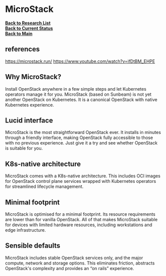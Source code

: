 # MicroStack

**[Back to Research List](../../research_list.md)**\
**[Back to Current Status](../../../development/status/weekly/current_status.md)**\
**[Back to Main](../../../README.md)**

## references

<https://microstack.run/>
<https://www.youtube.com/watch?v=ifDtBM_EHPE>

## Why MicroStack?

Install OpenStack anywhere in a few simple steps and let Kubernetes operators manage it for you. MicroStack (based on Sunbeam) is not yet another OpenStack on Kubernetes. It is a canonical OpenStack with native Kubernetes experience.

## Lucid interface

MicroStack is the most straightforward OpenStack ever. It installs in minutes through a friendly interface, making OpenStack fully accessible to those with no previous experience. Just give it a try and see whether OpenStack is suitable for you.

## K8s-native architecture

MicroStack comes with a K8s-native architecture. This includes OCI images for OpenStack control plane services wrapped with Kubernetes operators for streamlined lifecycle management.

## Minimal footprint

MicroStack is optimised for a minimal footprint. Its resource requirements are lower than for vanilla OpenStack. All of that makes MicroStack suitable for devices with limited hardware resources, including workstations and edge infrastructure.

## Sensible defaults

MicroStack includes stable OpenStack services only, and the major compute, network and storage options. This eliminates friction, abstracts OpenStack's complexity and provides an “on rails” experience.
